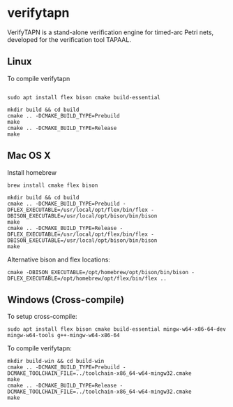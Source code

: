 # verifytapn

VerifyTAPN is a stand-alone verification engine for timed-arc Petri nets, developed for the verification tool TAPAAL.

## Linux

To compile verifytapn

```

sudo apt install flex bison cmake build-essential

mkdir build && cd build
cmake .. -DCMAKE_BUILD_TYPE=Prebuild
make
cmake .. -DCMAKE_BUILD_TYPE=Release
make
```

## Mac OS X

Install homebrew

```
brew install cmake flex bison

mkdir build && cd build
cmake .. -DCMAKE_BUILD_TYPE=Prebuild -DFLEX_EXECUTABLE=/usr/local/opt/flex/bin/flex -DBISON_EXECUTABLE=/usr/local/opt/bison/bin/bison
make
cmake .. -DCMAKE_BUILD_TYPE=Release -DFLEX_EXECUTABLE=/usr/local/opt/flex/bin/flex -DBISON_EXECUTABLE=/usr/local/opt/bison/bin/bison
make
```

Alternative bison and flex locations:

```
cmake -DBISON_EXECUTABLE=/opt/homebrew/opt/bison/bin/bison -DFLEX_EXECUTABLE=/opt/homebrew/opt/flex/bin/flex ..
```

## Windows (Cross-compile)

To setup cross-compile:

```
sudo apt install flex bison cmake build-essential mingw-w64-x86-64-dev mingw-w64-tools g++-mingw-w64-x86-64
```


To compile verifytapn:

```
mkdir build-win && cd build-win
cmake .. -DCMAKE_BUILD_TYPE=Prebuild -DCMAKE_TOOLCHAIN_FILE=../toolchain-x86_64-w64-mingw32.cmake
make
cmake .. -DCMAKE_BUILD_TYPE=Release -DCMAKE_TOOLCHAIN_FILE=../toolchain-x86_64-w64-mingw32.cmake
make

```
